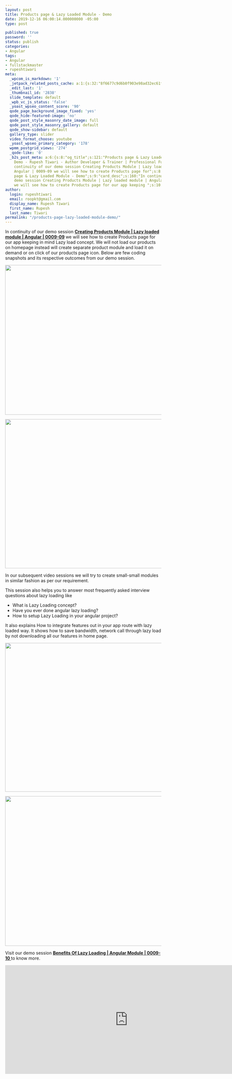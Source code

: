 ```yaml
---
layout: post
title: Products page & Lazy Loaded Module - Demo
date: 2019-12-16 06:00:14.000000000 -05:00
type: post

published: true
password: ''
status: publish
categories:
- Angular
tags:
- Angular
- fullstackmaster
- rupeshtiwari
meta:
  _wpcom_is_markdown: '1'
  _jetpack_related_posts_cache: a:1:{s:32:"8f6677c9d6b0f903e98ad32ec61f8deb";a:2:{s:7:"expires";i:1609848089;s:7:"payload";a:3:{i:0;a:1:{s:2:"id";i:2828;}i:1;a:1:{s:2:"id";i:3290;}i:2;a:1:{s:2:"id";i:2248;}}}}
  _edit_last: '1'
  _thumbnail_id: '2838'
  slide_template: default
  _wpb_vc_js_status: 'false'
  _yoast_wpseo_content_score: '90'
  qode_page_background_image_fixed: 'yes'
  qode_hide-featured-image: 'no'
  qode_post_style_masonry_date_image: full
  qode_post_style_masonry_gallery: default
  qode_show-sidebar: default
  gallery_type: slider
  video_format_choose: youtube
  _yoast_wpseo_primary_category: '178'
  wpmm_postgrid_views: '274'
  _qode-like: '0'
  _b2s_post_meta: a:6:{s:8:"og_title";s:121:"Products page & Lazy Loaded Module -
    Demo - Rupesh Tiwari - Author Developer & Trainer | Professional Full Stack Training";s:7:"og_desc";s:143:"In
    continuity of our demo session Creating Products Module | Lazy loaded module |
    Angular | 0009-09 we will see how to create Products page for";s:8:"og_image";s:71:"https://blog.rupeshtiwari.com/wp-content/uploads/2019/11/RUPESH-101.png";s:10:"card_title";s:41:"Products
    page & Lazy Loaded Module - Demo";s:9:"card_desc";s:160:"In continuity of our
    demo session Creating Products Module | Lazy loaded module | Angular | 0009-09
    we will see how to create Products page for our app keeping ";s:10:"card_image";s:71:"https://blog.rupeshtiwari.com/wp-content/uploads/2019/11/RUPESH-101.png";}
author:
  login: rupeshtiwari
  email: roopkt@gmail.com
  display_name: Rupesh Tiwari
  first_name: Rupesh
  last_name: Tiwari
permalink: "/products-page-lazy-loaded-module-demo/"
---
```

<p>In continuity of our demo session <strong><a href="https://www.youtube.com/watch?v=emlJbYT7MbY&amp;list=PLZed_adPqIJrl9pwlERGhU-RCNOtKqvyD&amp;index=10&amp;t=0s" target="_blank" rel="noopener noreferrer">Creating Products Module | Lazy loaded module | Angular | 0009-09</a> </strong>we will see how to create Products page for our app keeping in mind Lazy load concept. We will not load our products on homepage instead will create separate product module and load it on demand or on click of our products page icon. Below are few coding snapshots and its respective outcomes from our demo session.</p>
<p><img class="alignnone size-full wp-image-2837" src="{{ site.baseurl }}/assets/2019/12/LMC1.png" alt="" width="856" height="482" /></p>
<p><img class="alignnone size-full wp-image-2836" src="{{ site.baseurl }}/assets/2019/12/LMC2.png" alt="" width="853" height="480" /></p>
<p>In our subsequent video sessions we will try to create small-small modules in similar fashion as per our requirement.</p>
<p>This session also helps you to answer most frequently asked interview questions about lazy loading like</p>
<ul>
<li>What is Lazy Loading concept?</li>
<li>Have you ever done angular lazy loading?</li>
<li>How to setup Lazy Loading in your angular project?</li>
</ul>
<p>It also explains How to integrate features out in your app route with lazy loaded way. It shows how to save bandwidth, network call through lazy load by not downloading all our features in home page.</p>
<p><img class="alignnone size-full wp-image-2835" src="{{ site.baseurl }}/assets/2019/12/LMC3.png" alt="" width="854" height="479" /></p>
<p><img class="alignnone size-full wp-image-2834" src="{{ site.baseurl }}/assets/2019/12/LMC4.png" alt="" width="855" height="482" /></p>
<p>Visit our demo session <a href="https://www.youtube.com/watch?v=NCZVD83dxRs&amp;list=PLZed_adPqIJrl9pwlERGhU-RCNOtKqvyD&amp;index=11&amp;t=0s" target="_blank" rel="noopener noreferrer"><strong>Benefits Of Lazy Loading | Angular Module | 0009-10 </strong></a>to know more.</p>
<p><iframe src="https://www.youtube.com/embed/NCZVD83dxRs" width="790" height="350" frameborder="0" allowfullscreen="allowfullscreen"><span data-mce-type="bookmark" style="display: inline-block; width: 0px; overflow: hidden; line-height: 0;" class="mce_SELRES_start">﻿</span></iframe></p>
